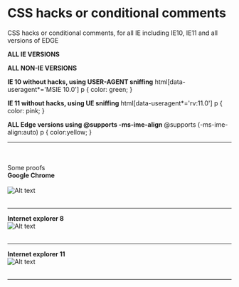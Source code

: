 # CSS hacks or conditional comments
CSS hacks or conditional comments, for all IE including IE10, IE11 and all versions of EDGE

<strong>ALL IE VERSIONS</strong>
			<!--[if IE]>
				<link rel="stylesheet" type="text/css" href="css/estilos2.css" />
			<![endif]-->
      
<strong>ALL NON-IE VERSIONS</strong>
			<!--[if !IE]><!-->
				<link rel="stylesheet" type="text/css" href="css/estilos1.css" />
			<!--<![endif]-->
			
<strong>IE 10 without hacks, using USER-AGENT sniffing</strong>
			html[data-useragent*='MSIE 10.0'] p {
			  color: green;
			}
			
<strong>IE 11 without hacks, using UE sniffing</strong>
			html[data-useragent*='rv:11.0'] p {
			  color: pink;
			}
			
<strong>ALL Edge versions using @supports -ms-ime-align </strong>
			@supports (-ms-ime-align:auto) p {
				color:yellow; 
			}
<hr/>
				
<br/><br/>
Some proofs
<br/><strong>Google Chrome</strong><br/> <br/>![Alt text](https://user-images.githubusercontent.com/14861253/27251224-03e6e2ea-5343-11e7-9b76-1f6a06bb5763.png)<br/><br/><hr/>

<strong>Internet explorer 8 </strong><br/>![Alt text](https://user-images.githubusercontent.com/14861253/27251226-0b15f09c-5343-11e7-8c60-20329ab2beba.png)<br/><br/><hr/>

<strong>Internet explorer 11</strong><br/>![Alt text](https://user-images.githubusercontent.com/14861253/27251228-10b8acb0-5343-11e7-8ceb-a62d98fcc75d.png)<br/><br/><hr/>
